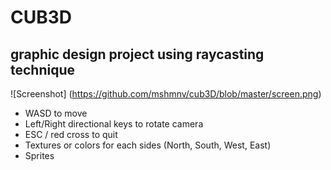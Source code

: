 # CUB3D
## graphic design project using raycasting technique

![Screenshot] (https://github.com/mshmnv/cub3D/blob/master/screen.png)

* WASD to move
* Left/Right directional keys to rotate camera
* ESC / red cross to quit
* Textures or colors for each sides (North, South, West, East)
* Sprites

